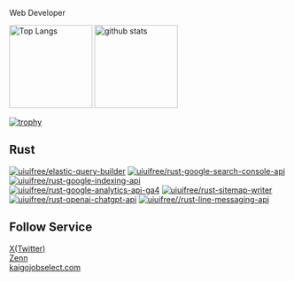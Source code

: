 Web Developer 
<p align="left"> 
  <img alt="Top Langs" height="150px" src="https://github-readme-stats.vercel.app/api/top-langs/?username=uiuifree&layout=compact&show_icons=true&theme=tokyonight" />
  <img alt="github stats" height="150px" src="https://github-readme-stats.vercel.app/api?username=uiuifree&theme=tokyonight&show_icons=ture" />
</p>


[![trophy](https://github-profile-trophy.vercel.app/?username=uiuifree&theme=onedark)](https://github.com/uiuifree)


## Rust

[![uiuifree/elastic-query-builder](https://github-readme-stats.vercel.app/api/pin/?username=uiuifree&repo=elastic-query-builder)](https://github.com/uiuifree/elastic-query-builder)
[![uiuifree/rust-google-search-console-api](https://github-readme-stats.vercel.app/api/pin/?username=uiuifree&repo=rust-google-search-console-api)](https://github.com/uiuifree/rust-google-search-console-api)
[![uiuifree/rust-google-indexing-api](https://github-readme-stats.vercel.app/api/pin/?username=uiuifree&repo=rust-google-indexing-api)](https://github.com/uiuifree/rust-google-indexing-api)
[![uiuifree/rust-google-analytics-api-ga4](https://github-readme-stats.vercel.app/api/pin/?username=uiuifree&repo=rust-google-analytics-api-ga4)](https://github.com/uiuifree/rust-google-analytics-api-ga4)
[![uiuifree/rust-sitemap-writer](https://github-readme-stats.vercel.app/api/pin/?username=uiuifree&repo=rust-sitemap-writer)](https://github.com/uiuifree/rust-sitemap-writer)
[![uiuifree/rust-openai-chatgpt-api](https://github-readme-stats.vercel.app/api/pin/?username=uiuifree&repo=rust-openai-chatgpt-api)](https://github.com/uiuifree/rust-openai-chatgpt-api)
[![uiuifree//rust-line-messaging-api](https://github-readme-stats.vercel.app/api/pin/?username=uiuifree&repo=rust-line-messaging-api)](https://github.com/uiuifree/rust-line-messaging-api)



## Follow Service
[X(Twitter)](https://x.com/uiuifree)  
[Zenn](https://zenn.dev/uiuifree)  
[kaigojobselect.com](https://www.kaigojobselect.com/)  

